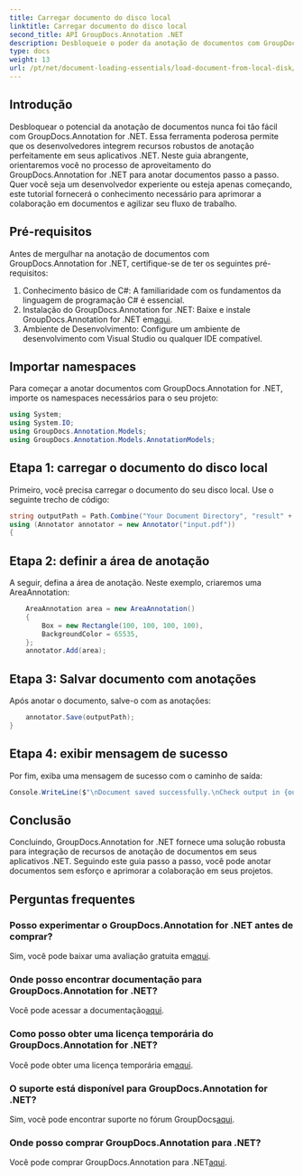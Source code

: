 ```yaml
---
title: Carregar documento do disco local
linktitle: Carregar documento do disco local
second_title: API GroupDocs.Annotation .NET
description: Desbloqueie o poder da anotação de documentos com GroupDocs.Annotation for .NET. Integre perfeitamente recursos de anotação em seus aplicativos .NET.
type: docs
weight: 13
url: /pt/net/document-loading-essentials/load-document-from-local-disk/
---
```

## Introdução
Desbloquear o potencial da anotação de documentos nunca foi tão fácil com GroupDocs.Annotation for .NET. Essa ferramenta poderosa permite que os desenvolvedores integrem recursos robustos de anotação perfeitamente em seus aplicativos .NET. Neste guia abrangente, orientaremos você no processo de aproveitamento do GroupDocs.Annotation for .NET para anotar documentos passo a passo. Quer você seja um desenvolvedor experiente ou esteja apenas começando, este tutorial fornecerá o conhecimento necessário para aprimorar a colaboração em documentos e agilizar seu fluxo de trabalho.
## Pré-requisitos
Antes de mergulhar na anotação de documentos com GroupDocs.Annotation for .NET, certifique-se de ter os seguintes pré-requisitos:
1. Conhecimento básico de C#: A familiaridade com os fundamentos da linguagem de programação C# é essencial.
2. Instalação do GroupDocs.Annotation for .NET: Baixe e instale GroupDocs.Annotation for .NET em[aqui](https://releases.groupdocs.com/annotation/net/).
3. Ambiente de Desenvolvimento: Configure um ambiente de desenvolvimento com Visual Studio ou qualquer IDE compatível.

## Importar namespaces
Para começar a anotar documentos com GroupDocs.Annotation for .NET, importe os namespaces necessários para o seu projeto:
```csharp
using System;
using System.IO;
using GroupDocs.Annotation.Models;
using GroupDocs.Annotation.Models.AnnotationModels;
```

## Etapa 1: carregar o documento do disco local
Primeiro, você precisa carregar o documento do seu disco local. Use o seguinte trecho de código:
```csharp
string outputPath = Path.Combine("Your Document Directory", "result" + Path.GetExtension("input.pdf"));
using (Annotator annotator = new Annotator("input.pdf"))
{
```
## Etapa 2: definir a área de anotação
A seguir, defina a área de anotação. Neste exemplo, criaremos uma AreaAnnotation:
```csharp
    AreaAnnotation area = new AreaAnnotation()
    {
        Box = new Rectangle(100, 100, 100, 100),
        BackgroundColor = 65535,
    };
    annotator.Add(area);
```
## Etapa 3: Salvar documento com anotações
Após anotar o documento, salve-o com as anotações:
```csharp
    annotator.Save(outputPath);
}
```
## Etapa 4: exibir mensagem de sucesso
Por fim, exiba uma mensagem de sucesso com o caminho de saída:
```csharp
Console.WriteLine($"\nDocument saved successfully.\nCheck output in {outputPath}.");
```

## Conclusão
Concluindo, GroupDocs.Annotation for .NET fornece uma solução robusta para integração de recursos de anotação de documentos em seus aplicativos .NET. Seguindo este guia passo a passo, você pode anotar documentos sem esforço e aprimorar a colaboração em seus projetos.
## Perguntas frequentes
### Posso experimentar o GroupDocs.Annotation for .NET antes de comprar?
 Sim, você pode baixar uma avaliação gratuita em[aqui](https://releases.groupdocs.com/).
### Onde posso encontrar documentação para GroupDocs.Annotation for .NET?
 Você pode acessar a documentação[aqui](https://reference.groupdocs.com/annotation/net/).
### Como posso obter uma licença temporária do GroupDocs.Annotation for .NET?
 Você pode obter uma licença temporária em[aqui](https://purchase.groupdocs.com/temporary-license/).
### O suporte está disponível para GroupDocs.Annotation for .NET?
 Sim, você pode encontrar suporte no fórum GroupDocs[aqui](https://forum.groupdocs.com/c/annotation/10).
### Onde posso comprar GroupDocs.Annotation para .NET?
 Você pode comprar GroupDocs.Annotation para .NET[aqui](https://purchase.groupdocs.com/buy).